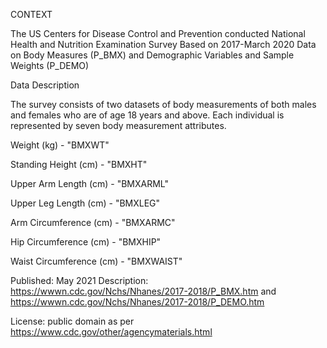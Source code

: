 CONTEXT

The US Centers for Disease Control and Prevention conducted National Health and Nutrition Examination Survey Based on 2017-March 2020 Data on Body Measures (P_BMX) and Demographic Variables and Sample Weights (P_DEMO)

Data Description

The survey consists of two datasets of body measurements of both males and females who are of age 18 years and above. Each individual is represented by seven body measurement attributes.

Weight (kg) - "BMXWT"

Standing Height (cm) - "BMXHT"

Upper Arm Length (cm) - "BMXARML"

Upper Leg Length (cm) - "BMXLEG"

Arm Circumference (cm) - "BMXARMC"

Hip Circumference (cm) - "BMXHIP"

Waist Circumference (cm) - "BMXWAIST"

Published: May 2021 Description: https://wwwn.cdc.gov/Nchs/Nhanes/2017-2018/P_BMX.htm and https://wwwn.cdc.gov/Nchs/Nhanes/2017-2018/P_DEMO.htm

License: public domain as per https://www.cdc.gov/other/agencymaterials.html
